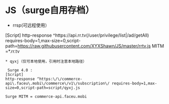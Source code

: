 # JS（surge自用存档）

* rrsp(可远程使用）

[Script]
http-response ^https:\/\/api\.rr\.tv(\/user\/privilege\/list|\/ad\/getAll) requires-body=1,max-size=0,script-path=https://raw.githubusercontent.com/XYXShawn/JS/master/rrtv.js
MITM =*.rr.tv
~~~~~~~~~~~~~~~~
* qyxj（仅可本地使用，引用时注意本地路径）

 Surge 4.0 :
[Script]
http-response ^https:\/\/commerce-api\.faceu\.mobi\/commerce\/v1\/subscription\/ requires-body=1,max-size=0,script-path=script/qyxj.js

Surge MITM = commerce-api.faceu.mobi
